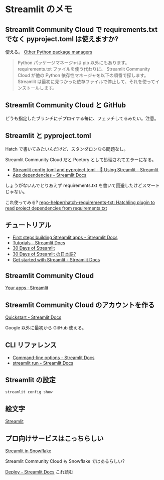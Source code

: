 # Streamlit のメモ

## Streamlit Community Cloud で requirements.txt でなく pyproject.toml は使えますか?

使える。
[Other Python package managers](https://docs.streamlit.io/deploy/streamlit-community-cloud/deploy-your-app/app-dependencies#other-python-package-managers)

> Python パッケージマネージャは pip 以外にもあります。requirements.txt ファイルを使う代わりに、
> Streamlit Community Cloud が他の Python 依存性マネージャを以下の順番で探します。
> Streamlit は最初に見つかった依存ファイルで停止して、それを使ってインストールします。

## Streamlit Community Cloud と GitHub

どうも指定したブランチにデプロイする毎に、フェッチしてるみたい。注意。

## Streamlit と pyproject.toml

Hatch で書いてみたいんだけど、スタンダロンなら問題なし。

Streamlit Community Cloud だと Poetory として処理されてエラーになる。

- [Streamlit config.toml and pyproject.toml - 🎈 Using Streamlit - Streamlit](https://discuss.streamlit.io/t/streamlit-config-toml-and-pyproject-toml/31321)
- [App dependencies - Streamlit Docs](https://docs.streamlit.io/deploy/streamlit-community-cloud/deploy-your-app/app-dependencies#other-python-package-managers)

しょうがないんでとりあえず
requirements.txt
を書いて回避したけどスマートじゃない。

これ使ってみる?
[repo-helper/hatch-requirements-txt: Hatchling plugin to read project dependencies from requirements.txt](https://github.com/repo-helper/hatch-requirements-txt)

## チュートリアル

- [First steps building Streamlit apps - Streamlit Docs](https://docs.streamlit.io/get-started/tutorials)
- [Tutorials - Streamlit Docs](https://docs.streamlit.io/develop/tutorials)
- [30 Days of Streamlit](https://blog.streamlit.io/30-days-of-streamlit/)
- [30 Days of Streamlit の日本語?](https://30days.streamlit.app/)
- [Get started with Streamlit - Streamlit Docs](https://docs.streamlit.io/get-started)

## Streamlit Community Cloud

[Your apps · Streamlit](https://share.streamlit.io/)

## Streamlit Community Cloud のアカウントを作る

[Quickstart - Streamlit Docs](https://docs.streamlit.io/deploy/streamlit-community-cloud/get-started/quickstart)

Google 以外に最初から GitHub 使える。

## CLI リファレンス

- [Command-line options - Streamlit Docs](https://docs.streamlit.io/develop/api-reference/cli)
- [streamlit run - Streamlit Docs](https://docs.streamlit.io/develop/api-reference/cli/run)

## Streamlit の設定

```sh
streamlit config show
```

## 絵文字

[Streamlit](https://streamlit-emoji-shortcodes-streamlit-app-gwckff.streamlit.app/)

## プロ向けサービスはこっちらしい

[Streamlit in Snowflake](https://www.snowflake.com/en/data-cloud/overview/streamlit-in-snowflake/)

Streamlit Community Cloud も Snowflake ではあるらしい?

[Deploy - Streamlit Docs](https://docs.streamlit.io/deploy) これ読む
